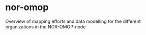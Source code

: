 # nor-omop
Overview of mapping efforts and data modelling for the different organizations in the NOR-OMOP-node
